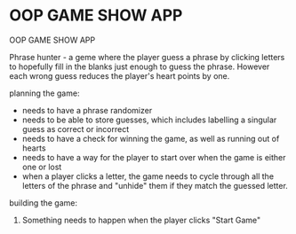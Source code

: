 # OOP GAME SHOW APP
 OOP GAME SHOW APP

Phrase hunter - a geme where the player guess a phrase by clicking letters to hopefully fill in the blanks just enough to guess the phrase. However each wrong guess reduces the player's heart points by one. 

planning the game:
- needs to have a phrase randomizer
- needs to be able to store guesses, which includes labelling a singular guess as correct or incorrect
- needs to have a check for winning the game, as well as running out of hearts
- needs to have a way for the player to start over when the game is either one or lost
- when a player clicks a letter, the game needs to cycle through all the letters of the phrase and "unhide" them if they match the guessed letter. 

building the game:
 1. Something needs to happen when the player clicks "Start Game"